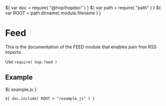 ${ var doc = require( "@hop/hopdoc" ) }
${ var path = require( "path" ) }
${ var ROOT = path.dirname( module.filename ) }

Feed
====

This is the documentation of the FEED module that enables pain free 
RSS imports. 

Use `require( hop.feed )`


Example
-------

${ <span class="label label-info">example.js</span> }

```hopscript
${ doc.include( ROOT + "/example.js" ) }
```
